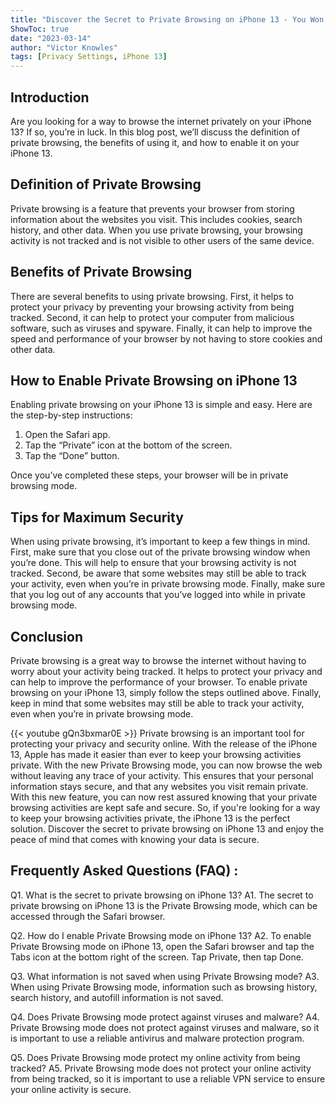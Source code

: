 ```yaml
---
title: "Discover the Secret to Private Browsing on iPhone 13 - You Won't Believe What Happens Next!"
ShowToc: true 
date: "2023-03-14"
author: "Victor Knowles" 
tags: [Privacy Settings, iPhone 13]
---
```

## Introduction

Are you looking for a way to browse the internet privately on your iPhone 13? If so, you’re in luck. In this blog post, we’ll discuss the definition of private browsing, the benefits of using it, and how to enable it on your iPhone 13. 

## Definition of Private Browsing

Private browsing is a feature that prevents your browser from storing information about the websites you visit. This includes cookies, search history, and other data. When you use private browsing, your browsing activity is not tracked and is not visible to other users of the same device. 

## Benefits of Private Browsing

There are several benefits to using private browsing. First, it helps to protect your privacy by preventing your browsing activity from being tracked. Second, it can help to protect your computer from malicious software, such as viruses and spyware. Finally, it can help to improve the speed and performance of your browser by not having to store cookies and other data. 

## How to Enable Private Browsing on iPhone 13

Enabling private browsing on your iPhone 13 is simple and easy. Here are the step-by-step instructions: 

1. Open the Safari app. 
2. Tap the “Private” icon at the bottom of the screen. 
3. Tap the “Done” button. 

Once you’ve completed these steps, your browser will be in private browsing mode. 

## Tips for Maximum Security

When using private browsing, it’s important to keep a few things in mind. First, make sure that you close out of the private browsing window when you’re done. This will help to ensure that your browsing activity is not tracked. Second, be aware that some websites may still be able to track your activity, even when you’re in private browsing mode. Finally, make sure that you log out of any accounts that you’ve logged into while in private browsing mode. 

## Conclusion

Private browsing is a great way to browse the internet without having to worry about your activity being tracked. It helps to protect your privacy and can help to improve the performance of your browser. To enable private browsing on your iPhone 13, simply follow the steps outlined above. Finally, keep in mind that some websites may still be able to track your activity, even when you’re in private browsing mode.

{{< youtube gQn3bxmar0E >}} 
Private browsing is an important tool for protecting your privacy and security online. With the release of the iPhone 13, Apple has made it easier than ever to keep your browsing activities private. With the new Private Browsing mode, you can now browse the web without leaving any trace of your activity. This ensures that your personal information stays secure, and that any websites you visit remain private. With this new feature, you can now rest assured knowing that your private browsing activities are kept safe and secure. So, if you're looking for a way to keep your browsing activities private, the iPhone 13 is the perfect solution. Discover the secret to private browsing on iPhone 13 and enjoy the peace of mind that comes with knowing your data is secure.

## Frequently Asked Questions (FAQ) :
Q1. What is the secret to private browsing on iPhone 13?
A1. The secret to private browsing on iPhone 13 is the Private Browsing mode, which can be accessed through the Safari browser.

Q2. How do I enable Private Browsing mode on iPhone 13?
A2. To enable Private Browsing mode on iPhone 13, open the Safari browser and tap the Tabs icon at the bottom right of the screen. Tap Private, then tap Done.

Q3. What information is not saved when using Private Browsing mode?
A3. When using Private Browsing mode, information such as browsing history, search history, and autofill information is not saved.

Q4. Does Private Browsing mode protect against viruses and malware?
A4. Private Browsing mode does not protect against viruses and malware, so it is important to use a reliable antivirus and malware protection program.

Q5. Does Private Browsing mode protect my online activity from being tracked?
A5. Private Browsing mode does not protect your online activity from being tracked, so it is important to use a reliable VPN service to ensure your online activity is secure.


